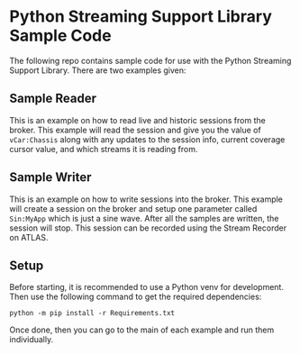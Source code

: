 # Python Streaming Support Library Sample Code
The following repo contains sample code for use with the Python Streaming Support Library. There are two examples given:

## Sample Reader
This is an example on how to read live and historic sessions from the broker. This example will read the session and
give you the value of `vCar:Chassis` along with any updates to the session info, current coverage cursor value, and 
which streams it is reading from.

## Sample Writer
This is an example on how to write sessions into the broker. This example will create a session on the broker and setup
one parameter called `Sin:MyApp` which is just a sine wave. After all the samples are written, the session will stop.
This session can be recorded using the Stream Recorder on ATLAS.

## Setup
Before starting, it is recommended to use a Python venv for development. Then use the following command to get the
required dependencies:

`python -m pip install -r Requirements.txt`

Once done, then you can go to the main of each example and run them individually.